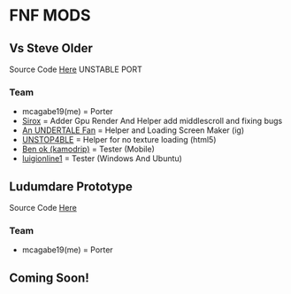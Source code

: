 # FNF MODS

## Vs Steve Older
Source Code [Here](https://github.com/mcagabe19/VsSteve-Source-Code-OLDER) UNSTABLE PORT

### Team
* mcagabe19(me) = Porter
* [Sirox](https://github.com/Sirox228) = Adder Gpu Render And Helper add middlescroll and fixing bugs
* [An UNDERTALE Fan](https://github.com/An-undertale-fan) = Helper and Loading Screen Maker (ig)
* [UNSTOP4BLE](https://github.com/UNSTOP4BLE) = Helper for no texture loading (html5)
* [Ben ok (kamodrip)](https://github.com/Akhia11) = Tester (Mobile)
* [luigionline1](https://github.com/luigionline1) = Tester (Windows And Ubuntu)

## Ludumdare Prototype

Source Code [Here](https://github.com/mcagabe19/Funkin-1.0.0)

### Team
* mcagabe19(me) = Porter

## Coming Soon!